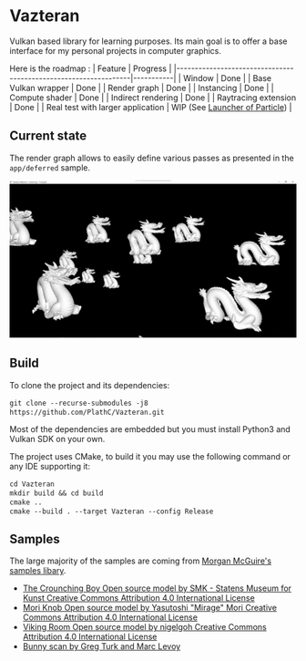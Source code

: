 # Vazteran

Vulkan based library for learning purposes. Its main goal is to offer a base interface
for my personal projects in computer graphics. 

Here is the roadmap :
| Feature                                                         | Progress  |
|-----------------------------------------------------------------|-----------|
| Window                                                          | Done      |
| Base Vulkan wrapper                                             | Done      |
| Render graph                                                    | Done      |
| Instancing                                                      | Done      |
| Compute shader                                                  | Done      |
| Indirect rendering                                              | Done      |
| Raytracing extension                                            | Done      |
| Real test with larger application                               | WIP (See [Launcher of Particle](https://github.com/PlathC/LauncherOfParticle)) |

## Current state

The render graph allows to easily define various passes as presented in the `app/deferred` sample.

![Flying dragons](img/Deferred.png)

## Build 

To clone the project and its dependencies:
```
git clone --recurse-submodules -j8 https://github.com/PlathC/Vazteran.git
```

Most of the dependencies are embedded but you must install Python3 and Vulkan SDK on your own.

The project uses CMake, to build it you may use the following command or any IDE supporting it:
```
cd Vazteran
mkdir build && cd build
cmake ..
cmake --build . --target Vazteran --config Release
```


## Samples 

The large majority of the samples are coming from [Morgan McGuire's samples libary](https://casual-effects.com/data/).

- [The Crounching Boy Open source model by SMK - Statens Museum for Kunst Creative Commons Attribution 4.0 International License](https://www.myminifactory.com/object/3d-print-the-crouching-boy-104413)
- [Mori Knob Open source model by Yasutoshi "Mirage" Mori Creative Commons Attribution 4.0 International License](https://github.com/lighttransport/lighttransportequation-orb)
- [Viking Room Open source model by nigelgoh Creative Commons Attribution 4.0 International License](https://sketchfab.com/3d-models/viking-room-a49f1b8e4f5c4ecf9e1fe7d81915ad38)
- [Bunny scan by Greg Turk and Marc Levoy](https://faculty.cc.gatech.edu/~turk/bunny/bunny.html)
